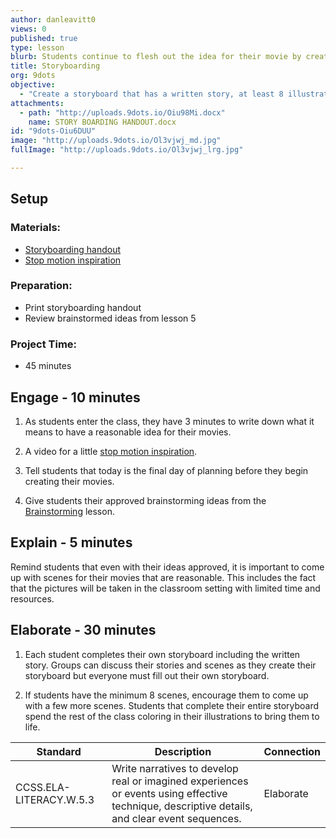 ```yaml
---
author: danleavitt0
views: 0
published: true
type: lesson
blurb: Students continue to flesh out the idea for their movie by creating a written story and illustrated story board.
title: Storyboarding
org: 9dots
objective: 
  - "Create a storyboard that has a written story, at least 8 illustrated scenes, and words and sounds described for each scene"
attachments: 
  - path: "http://uploads.9dots.io/Oiu98Mi.docx"
    name: STORY BOARDING HANDOUT.docx
id: "9dots-Oiu6DUU"
image: "http://uploads.9dots.io/Ol3vjwj_md.jpg"
fullImage: "http://uploads.9dots.io/Ol3vjwj_lrg.jpg"

---
```


## Setup

### Materials:

- [Storyboarding handout](http://uploads.9dots.io/Oiu98Mi.docx)
- [Stop motion inspiration](https://www.youtube.com/watch?v=qBjLW5_dGAM)

### Preparation:

- Print storyboarding handout
- Review brainstormed ideas from lesson 5

### Project Time:

- 45 minutes

## Engage - 10 minutes

1. As students enter the class, they have 3 minutes to write down what it means to have a reasonable idea for their movies.

2. A video for a little [stop motion inspiration](https://www.youtube.com/watch?v=qBjLW5_dGAM).

3. Tell students that today is the final day of planning before they begin creating their movies. 

4. Give students their approved brainstorming ideas from the [Brainstorming](http://www.9dots.io/9dots/OitvRVo) lesson.

## Explain - 5 minutes
Remind students that even with their ideas approved, it is important to come up with scenes for their movies that are reasonable. This includes the fact that the pictures will be taken in the classroom setting with limited time and resources.

## Elaborate - 30 minutes

1. Each student completes their own storyboard including the written story. Groups can discuss their stories and scenes as they create their storyboard but everyone must fill out their own storyboard.

2. If students have the minimum 8 scenes, encourage them to come up with a few more scenes. Students that complete their entire storyboard spend the rest of the class coloring in their illustrations to bring them to life.

Standard | Description | Connection
-------- | ----------- | ----------
CCSS.ELA-LITERACY.W.5.3 | Write narratives to develop real or imagined experiences or events using effective technique, descriptive details, and clear event sequences. | Elaborate
